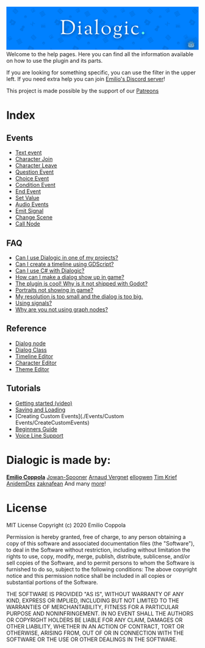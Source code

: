 ![WelcomeImage](./Images/dialogic-hero-1.3.png)
Welcome to the help pages. Here you can find all the information available on how to use the plugin and its parts.  

If you are looking for something specific, you can use the filter in the upper left. If you need extra help you can join [Emilio's Discord server](https://discord.gg/v4zhZNh)!

This project is made possible by the support of our [Patreons](https://www.patreon.com/coppolaemilio)

# Index
## Events
- [Text event](./Events/000)
- [Character Join](./Events/001)
- [Character Leave](./Events/002)
- [Question Event](./Events/010)
- [Choice Event](./Events/011)
- [Condition Event](./Events/012)
- [End Event](./Events/013)
- [Set Value](./Events/014)
- [Audio Events](./Events/030)
- [Emit Signal](./Events/040)
- [Change Scene](./Events/041)
- [Call Node](./Events/042)

## FAQ
- [Can I use Dialogic in one of my projects?](./FAQ/can-i-use-dialogic-in-my-project.md)
- [Can I create a timeline using GDScript?](./FAQ/create-timeline-using-gdscript.md)
- [Can I use C# with Dialogic?](./FAQ/CSharp.md)
- [How can I make a dialog show up in game?](./FAQ/how-to-make-dialog-show-up-in-game.md)
- [The plugin is cool! Why is it not shipped with Godot?](./FAQ/plugin-shipped-godot.md)
- [Portraits not showing in game?](./FAQ/Portraits.md)
- [My resolution is too small and the dialog is too big.](./FAQ/resolution-small-dialog-big.md)
- [Using signals?](./FAQ/Signals.md)
- [Why are you not using graph nodes?](./FAQ/why-not-graph-nodes.md)

## Reference
- [Dialog node](./Reference/000.md)
- [Dialog Class](./Reference/001.md)
- [Timeline Editor](./Reference/Timeline.md)
- [Character Editor](./Reference/Character.md)
- [Theme Editor](./Reference/Theme.md)

## Tutorials
- [Getting started (video)](https://www.youtube.com/watch?v=sYjgDIgD7AY)
- [Saving and Loading](./Tutorials/Saving.md)
- [Creating Custom Events](./Events/Custom Events/CreateCustomEvents)
- [Beginners Guide](./Tutorials/BeginnersGuideStepByStep.md)
- [Voice Line Support](./Tutorials/VoiceLines.md)



# Dialogic is made by:
**[Emilio Coppola](https://github.com/coppolaemilio)**
[Jowan-Spooner](https://github.com/Jowan-Spooner)
[Arnaud Vergnet](https://github.com/arnaudvergnet)
[ellogwen](https://github.com/ellogwen)
[Tim Krief](https://github.com/timkrief)
[AnidemDex](https://github.com/AnidemDex)
[zaknafean](https://github.com/zaknafean)
And many [more](https://github.com/coppolaemilio/dialogic/graphs/contributors)!


# License
MIT License
Copyright (c) 2020 Emilio Coppola

Permission is hereby granted, free of charge, to any person obtaining a copy of this software and associated documentation files (the "Software"), to deal in the Software without restriction, including without limitation the rights to use, copy, modify, merge, publish, distribute, sublicense, and/or sell copies of the Software, and to permit persons to whom the Software is furnished to do so, subject to the following conditions: The above copyright notice and this permission notice shall be included in all copies or substantial portions of the Software.

THE SOFTWARE IS PROVIDED "AS IS", WITHOUT WARRANTY OF ANY KIND, EXPRESS OR IMPLIED, INCLUDING BUT NOT LIMITED TO THE WARRANTIES OF MERCHANTABILITY, FITNESS FOR A PARTICULAR PURPOSE AND NONINFRINGEMENT. IN NO EVENT SHALL THE AUTHORS OR COPYRIGHT HOLDERS BE LIABLE FOR ANY CLAIM, DAMAGES OR OTHER LIABILITY, WHETHER IN AN ACTION OF CONTRACT, TORT OR OTHERWISE, ARISING FROM, OUT OF OR IN CONNECTION WITH THE SOFTWARE OR THE USE OR OTHER DEALINGS IN THE SOFTWARE.